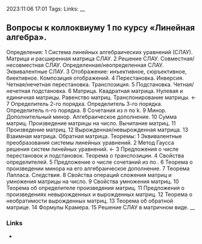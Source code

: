 2023:11:06 17:01
Tags:
Links:
__
## Вопросы к коллоквиуму 1 по курсу «Линейная алгебра».
Определения:
1 Система линейных алгебраических уравнений (СЛАУ). Матрица и расширенная
матрица СЛАУ. 
2 Решение СЛАУ. Совместная/несовместная СЛАУ. Определенная/неопределенная СЛАУ. Эквивалентные СЛАУ.
3 Отображение: инъективное, сюръективное, биективное. Композиция
отображений.
4 Перестановка. Инверсия. Четная/нечетная перестановка. Транспозиция.
5 Подстановка. Четная/нечетная подстановка.
6 Матрица. Квадратная матрица. Нулевая и единичная матрицы. Равенство матриц. Транспонирование матрицы. <-
7 Определитель 2-го порядка. Определитель 3-го порядка. Определитель n-го
порядка.
8 Сочетания из n по k.
9 Минор. Дополнительный минор. Алгебраическое дополнение.
10 Сумма матриц. Произведение матрицы на число. Вычитание матриц.
11 Произведение матриц.
12 Вырожденная/невырожденная матрица.
13 Взаимная матрица. Обратная матрица.
Теоремы:
1 Эквивалентные преобразования системы линейных уравнений.
2 Метод Гаусса решения систем линейных уравнений. <-
3 Предложения о числе перестановок и подстановок. Теорема о транспозиции. 
4 Свойства определителей.
5 Предложение о числе сочетаний из по .
6 Теорема о произведении минора на его алгебраическое дополнение.
7 Теорема Лапласа. Следствия.
8 Свойства операций сложения матриц и умножения матрицы на число.
9 Свойства умножения матриц.
10 Теорема об определителе произведения матриц.
11 Предложения о произведениях невырожденных и вырожденных матриц.
12 Теорема о необратимости вырожденных матриц.
13 Теорема об обратной матрице.
14 Формулы Крамера.
15 Решение СЛАУ в матричном виде.
__
### Links
-
